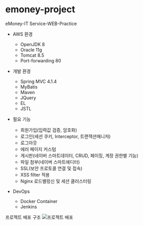 # emoney-project
eMoney-IT Service-WEB-Practice
* AWS 환경
    * OpenJDK 8
    * Oracle 11g
    * Tomcat 8.5
    * Port-forwarding 80

* 개발 환경
    * Spring MVC 4.1.4
    * MyBatis
    * Maven
    * JQuery
    * EL
    * JSTL

* 필요 기능
    * 회원가입(입력값 검증, 암호화)
    * 로그인(세션 쿠키, Interceptor, 트랜잭션매니저)
    * 로그아웃
    * 에러 페이지 커스텀
    * 게시판(네이버 스마트데이터, CRUD, 페이징, 계정 권한별 기능)
    * 파일 첨부(네이버 스마트에디터)
    * SSL(보안 프로토콜 연결 및 접속)
    * XSS filter 적용
    * Nginx 로드밸렁신 및 세션 클러스터링

* DevOps
    * Docker Container
    * Jenkins
    
프로젝트 배포 구조
![프로젝트 배포 ](https://user-images.githubusercontent.com/87016418/161780503-e4d51777-c169-42e6-9d80-a0c9c0905e2e.png)


